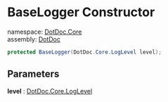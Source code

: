 ﻿# BaseLogger Constructor

namespace: [DotDoc\.Core](../../DotDoc.Core.md)<br />
assembly: [DotDoc](../../../DotDoc.md)



```csharp
protected BaseLogger(DotDoc.Core.LogLevel level);
```

## Parameters

__level__ : [DotDoc\.Core\.LogLevel](../../../DotDoc/DotDoc.Core/LogLevel.md)



